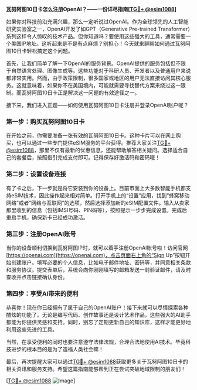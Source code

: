 **瓦努阿图10日卡怎么注册OpenAI？——一份详尽指南[[TG💪+ @esim1088](https://t.me/s/esim1088)]**

如果你对科技前沿充满兴趣，那么一定听说过OpenAI。作为全球领先的人工智能研究实验室之一，OpenAI开发了如GPT（Generative Pre-trained Transformer）系列这样令人惊叹的技术产品。但你知道吗？要使用这些强大的工具，通常需要一个美国IP地址。这听起来是不是有点麻烦？别担心！今天就来聊聊如何通过瓦努阿图10日卡轻松搞定这个问题。

首先，让我们简单了解一下OpenAI的服务背景。OpenAI提供的服务包括但不限于自然语言处理、图像生成等。这些功能对于科研人员、开发者以及普通用户来说都非常实用。然而，由于政策限制，很多国家或地区的用户无法直接访问其核心服务。这就意味着，如果你不在美国境内，可能就需要寻找替代方案来绕过这一限制。而瓦努阿图10日卡正是解决这一问题的有效途径之一。

接下来，我们进入正题——如何使用瓦努阿图10日卡注册并登录OpenAI账户呢？

### 第一步：购买瓦努阿图10日卡

在开始之前，你需要准备一张有效的瓦努阿图10日卡。这种卡片可以在网上购买，也可以通过一些专门提供eSIM服务的平台获得。推荐大家关注[TG💪+ @esim1088](https://t.me/s/esim1088)，那里不仅有最新的优惠信息，还能帮助解答相关疑问。选择适合自己的套餐后，按照指引完成支付即可。记得保存好激活码和密码哦！

### 第二步：设置设备连接

有了卡之后，下一步就是将它安装到你的设备上。目前市面上大多数智能手机都支持eSIM技术，因此操作起来相对简单。打开手机上的“设置”应用，找到“蜂窝移动网络”或者“网络与互联网”的选项，然后选择添加新的eSIM配置文件。输入从卖家那里收到的信息（包括IMSI号码、PIN码等），按照提示一步步完成设置。完成后重启手机，确保新卡已经成功激活。

### 第三步：注册OpenAI账号

当你的设备顺利切换到瓦努阿图IP时，就可以着手注册OpenAI账号啦！访问官网[https://openai.com](https://openai.com)，点击页面右上角的“Sign Up”按钮开始创建账户。填写必要的个人信息，比如电子邮件地址、密码等，并同意相关条款和服务协议。提交表单后，系统会向你刚刚填写的邮箱发送一封验证邮件，请及时查收并点击链接确认身份。

### 第四步：享受AI带来的便利

恭喜你！现在你已经拥有了属于自己的OpenAI账户！接下来就可以尽情探索各种酷炫的功能了。无论是编写代码、创作故事还是设计艺术作品，这些强大的AI助手都能为你提供灵感和支持。同时，别忘了定期更新自己的知识库，这样才能更好地利用这些先进的工具。

当然，在享受便利的同时也要注意遵守法律法规，合理合法地使用AI技术。毕竟科技进步的根本目的是为了造福人类社会嘛！

最后，再次提醒大家可以通过[TG💪+ @esim1088](https://t.me/s/esim1088)获取更多关于瓦努阿图10日卡的相关资讯和服务支持。希望这篇指南能够帮到正在尝试突破地域限制的朋友们！

[[TG💪+ @esim1088](https://t.me/s/esim1088) ![Image](https://i.postimg.cc/4NQfJmqS/Snipaste-2025-05-13-00-14-12.png)]